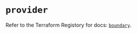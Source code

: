 # `provider`

Refer to the Terraform Registory for docs: [`boundary`](https://www.terraform.io/docs/providers/boundary).
